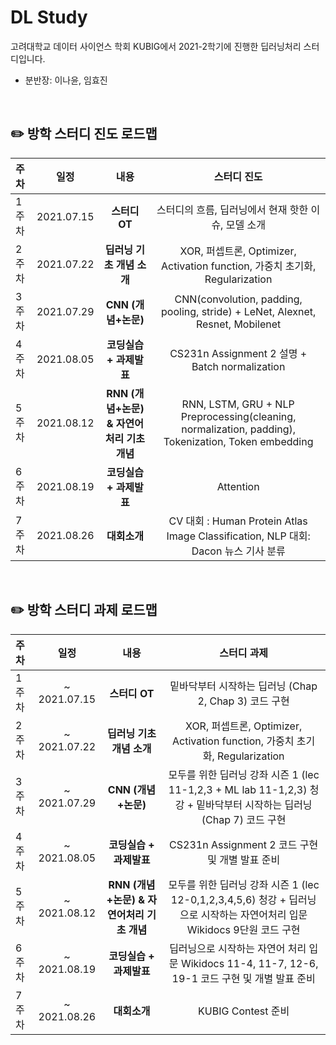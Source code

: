 # DL Study
고려대학교 데이터 사이언스 학회 KUBIG에서 2021-2학기에 진행한 딥러닝처리 스터디입니다.  
* 분반장: 이나윤, 임효진

<br>

## ✏️ 방학 스터디 진도 로드맵

|   주차   |   일정   |   내용   |   스터디 진도   | 
|:----------------------------|:----------------------------:|:--------------------:|:-------------------:|
|  1주차  | 2021.07.15 | **스터디 OT** | 스터디의 흐름, 딥러닝에서 현재 핫한 이슈, 모델 소개 | 
|  2주차  | 2021.07.22 | **딥러닝 기초 개념 소개** | XOR, 퍼셉트론, Optimizer, Activation function, 가중치 초기화, Regularization | 
|  3주차  | 2021.07.29 | **CNN (개념+논문)** | CNN(convolution, padding, pooling, stride) + LeNet, Alexnet, Resnet, Mobilenet | 
|  4주차  | 2021.08.05 | **코딩실습 + 과제발표** | CS231n Assignment 2 설명 + Batch normalization| 
|  5주차  | 2021.08.12 | **RNN (개념+논문) & 자연어처리 기초 개념** | RNN, LSTM, GRU + NLP Preprocessing(cleaning, normalization, padding), Tokenization, Token embedding |  
|  6주차  | 2021.08.19 | **코딩실습 + 과제발표** | Attention |  
|  7주차  | 2021.08.26 | **대회소개** | CV 대회 : Human Protein Atlas Image Classification, NLP 대회: Dacon 뉴스 기사 분류 |

<br>

## ✏️ 방학 스터디 과제 로드맵

|   주차   |   일정   |   내용   |   스터디 과제   | 
|:----------------------------|:----------------------------:|:--------------------:|:-------------------:|
|  1주차  | ~ 2021.07.15 | **스터디 OT** | 밑바닥부터 시작하는 딥러닝 (Chap 2, Chap 3) 코드 구현 | 
|  2주차  | ~ 2021.07.22 | **딥러닝 기초 개념 소개** | XOR, 퍼셉트론, Optimizer, Activation function, 가중치 초기화, Regularization | 
|  3주차  | ~ 2021.07.29 | **CNN (개념+논문)** | 모두를 위한 딥러닝 강좌 시즌 1 (lec 11-1,2,3 + ML lab 11-1,2,3) 청강 + 밑바닥부터 시작하는 딥러닝 (Chap 7) 코드 구현 | 
|  4주차  | ~ 2021.08.05 | **코딩실습 + 과제발표** | CS231n Assignment 2 코드 구현 및 개별 발표 준비 | 
|  5주차  | ~ 2021.08.12 | **RNN (개념+논문) & 자연어처리 기초 개념** | 모두를 위한 딥러닝 강좌 시즌 1 (lec 12-0,1,2,3,4,5,6) 청강 + 딥러닝으로 시작하는 자연어처리 입문 Wikidocs 9단원 코드 구현 |  
|  6주차  | ~ 2021.08.19 | **코딩실습 + 과제발표** | 딥러닝으로 시작하는 자연어 처리 입문 Wikidocs 11-4, 11-7, 12-6, 19-1 코드 구현 및 개별 발표 준비 |  
|  7주차  | ~ 2021.08.26 | **대회소개** | KUBIG Contest 준비 |

<br>
